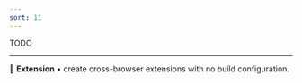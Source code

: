 ```yaml
---
sort: 11
---
```


<!--
AUTHOR HINT: Reload capabilities are the "reload" and "browser" plugins in the webpack-config
-->

TODO

---

**🧩 Extension** • create cross-browser extensions with no build configuration.
